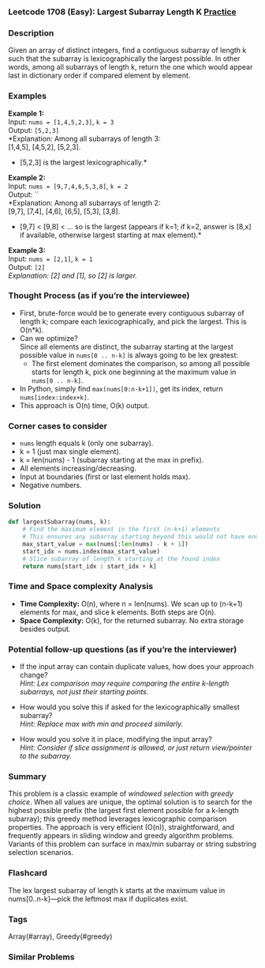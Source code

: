 ### Leetcode 1708 (Easy): Largest Subarray Length K [Practice](https://leetcode.com/problems/largest-subarray-length-k)

### Description  
Given an array of distinct integers, find a contiguous subarray of length k such that the subarray is lexicographically the largest possible. In other words, among all subarrays of length k, return the one which would appear last in dictionary order if compared element by element.

### Examples  

**Example 1:**  
Input: `nums = [1,4,5,2,3]`, `k = 3`  
Output: `[5,2,3]`  
*Explanation: Among all subarrays of length 3:  
[1,4,5], [4,5,2], [5,2,3].  
- [5,2,3] is the largest lexicographically.*

**Example 2:**  
Input: `nums = [9,7,4,6,5,3,8]`, `k = 2`  
Output: ``  
*Explanation: Among all subarrays of length 2:  
[9,7], [7,4], [4,6], [6,5], [5,3], [3,8].  
- [9,7] < [9,8] < ... so  is the largest (appears if k=1; if k=2, answer is [8,x] if available, otherwise largest starting at max element).*

**Example 3:**  
Input: `nums = [2,1]`, `k = 1`  
Output: `[2]`  
*Explanation: [2] and [1], so [2] is larger.*

### Thought Process (as if you’re the interviewee)  
- First, brute-force would be to generate every contiguous subarray of length k; compare each lexicographically, and pick the largest. This is O(n\*k).
- Can we optimize?  
  Since all elements are distinct, the subarray starting at the largest possible value in `nums[0 .. n-k]` is always going to be lex greatest:  
  - The first element dominates the comparison, so among all possible starts for length k, pick one beginning at the maximum value in `nums[0 .. n-k]`.
- In Python, simply find `max(nums[0:n-k+1])`, get its index, return `nums[index:index+k]`.
- This approach is O(n) time, O(k) output.

### Corner cases to consider  
- `nums` length equals k (only one subarray).
- k = 1 (just max single element).
- k = len(nums) - 1 (subarray starting at the max in prefix).
- All elements increasing/decreasing.
- Input at boundaries (first or last element holds max).
- Negative numbers.

### Solution

```python
def largestSubarray(nums, k):
    # Find the maximum element in the first (n-k+1) elements
    # This ensures any subarray starting beyond this would not have enough length k
    max_start_value = max(nums[:len(nums) - k + 1])
    start_idx = nums.index(max_start_value)
    # Slice subarray of length k starting at the found index
    return nums[start_idx : start_idx + k]
```

### Time and Space complexity Analysis  

- **Time Complexity:** O(n), where n = len(nums). We scan up to (n-k+1) elements for max, and slice k elements. Both steps are O(n).
- **Space Complexity:** O(k), for the returned subarray. No extra storage besides output.

### Potential follow-up questions (as if you’re the interviewer)  

- If the input array can contain duplicate values, how does your approach change?  
  *Hint: Lex comparison may require comparing the entire k-length subarrays, not just their starting points.*

- How would you solve this if asked for the lexicographically smallest subarray?  
  *Hint: Replace max with min and proceed similarly.*

- How would you solve it in place, modifying the input array?  
  *Hint: Consider if slice assignment is allowed, or just return view/pointer to the subarray.*

### Summary
This problem is a classic example of *windowed selection with greedy choice*. When all values are unique, the optimal solution is to search for the highest possible prefix (the largest first element possible for a k-length subarray); this greedy method leverages lexicographic comparison properties. The approach is very efficient (O(n)), straightforward, and frequently appears in sliding window and greedy algorithm problems. Variants of this problem can surface in max/min subarray or string substring selection scenarios.


### Flashcard
The lex largest subarray of length k starts at the maximum value in nums[0..n-k]—pick the leftmost max if duplicates exist.

### Tags
Array(#array), Greedy(#greedy)

### Similar Problems
